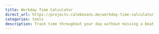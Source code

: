 ```yaml
---
title: Workday Time Calculator
direct_url: https://projects.calebevans.me/workday-time-calculator
categories: tools
description: Track time throughout your day without missing a beat
---
```


